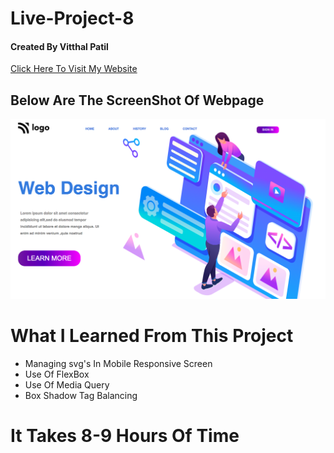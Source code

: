 # Live-Project-8 <br/>
#### Created By Vitthal Patil <br/>
[Click Here To Visit My Website]( https://vitthalpatil0806.github.io/Live-Project-8/) <br/>
## Below Are The ScreenShot Of Webpage <br/>
![](https://github.com/VitthalPatil0806/Live-Project-8/blob/master/Live%20ss%208.png) <br/>
# What I Learned From This Project <br/>
* Managing svg's In Mobile Responsive Screen <br/>
* Use Of FlexBox <br/>
* Use Of Media Query <br/>
* Box Shadow Tag Balancing <br/>
# It Takes 8-9 Hours Of Time
